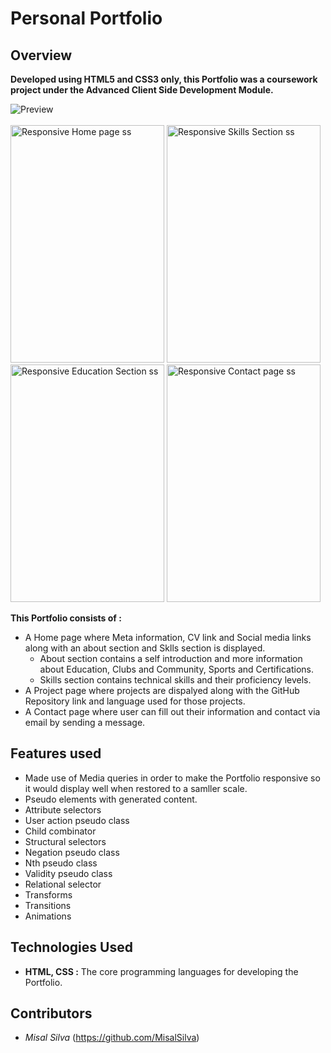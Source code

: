 # Personal Portfolio
## Overview
**Developed using HTML5 and CSS3 only, this Portfolio was a coursework project under the Advanced Client Side Development Module.**

![Preview](https://github.com/user-attachments/assets/42bd1d67-8fba-441d-8144-81d1735ceb93)
<br>
<br>
<img src="https://github.com/user-attachments/assets/19f731ce-47bd-4892-96cd-81d0629c29ae" alt="Responsive Home page ss"  width="246" height="380">
<img src="https://github.com/user-attachments/assets/94683172-7fd1-4b8a-8cd3-5b7caa708b83" alt="Responsive Skills Section ss" width="246" height="380">
<img src="https://github.com/user-attachments/assets/5a2f7d88-94f7-415e-ae6f-1927260bd2e2" alt="Responsive Education Section ss" width="246" height="380">
<img src="https://github.com/user-attachments/assets/fa126c89-ffd5-482d-93f3-aeded19c0037" alt="Responsive Contact page ss" width="246" height="380">


**This Portfolio consists of :** 
- A Home page where Meta information, CV link and Social media links along with an about section and Sklls section is displayed.
  - About section contains a self introduction and more information about Education, Clubs and Community, Sports and Certifications.
  - Skills section contains technical skills and their proficiency levels.
- A Project page where projects are dispalyed along with the GitHub Repository link and language used for those projects.
- A Contact page where user can fill out their information and contact via email by sending a message.
  

## **Features used**
- Made use of Media queries in order to make the Portfolio responsive so it would display well when restored to a samller scale.
- Pseudo elements with generated content.
- Attribute selectors
- User action pseudo class
- Child combinator
- Structural selectors
-	Negation pseudo class
-	Nth pseudo class
-	Validity pseudo class
-	Relational selector
-	Transforms
-	Transitions
-	Animations 


## Technologies Used
- **HTML, CSS :** The core programming languages for developing the Portfolio.

## Contributors
- *Misal Silva* (https://github.com/MisalSilva)
